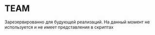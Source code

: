 # TEAM
Зарезервированно для будующей реализаций. На данный момент не используется и не имеет представления в скриптах